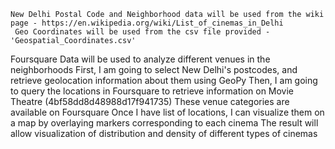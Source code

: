 	New Delhi Postal Code and Neighborhood data will be used from the wiki page - https://en.wikipedia.org/wiki/List_of_cinemas_in_Delhi
	 Geo Coordinates will be used from the csv file provided - 'Geospatial_Coordinates.csv'
   Foursquare Data will be used to analyze different venues in the neighborhoods
First, I am going to select New Delhi's postcodes, and retrieve geolocation information about them using GeoPy 
Then, I am going to query the locations in Foursquare to retrieve information on
Movie Theatre (4bf58dd8d48988d17f941735) These venue categories are available on Foursquare 
Once I have list of locations, I can visualize them on a map by overlaying markers corresponding to each cinema
The result will allow visualization of distribution and density of different types of cinemas
